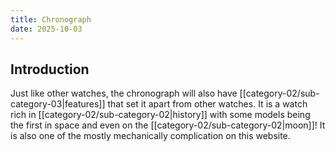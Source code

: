 ```yaml
---
title: Chronograph
date: 2025-10-03
---
```

## Introduction 

Just like other watches, the chronograph will also have [[category-02/sub-category-03|features]] that set it apart from other watches. It is a watch rich in [[category-02/sub-category-02|history]] with some models being the first in space and even on the [[category-02/sub-category-02|moon]]! It is also one of the mostly mechanically complication on this website. 